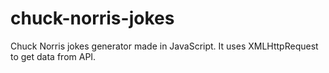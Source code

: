# chuck-norris-jokes
Chuck Norris jokes generator made in JavaScript. It uses XMLHttpRequest to get data from API.
